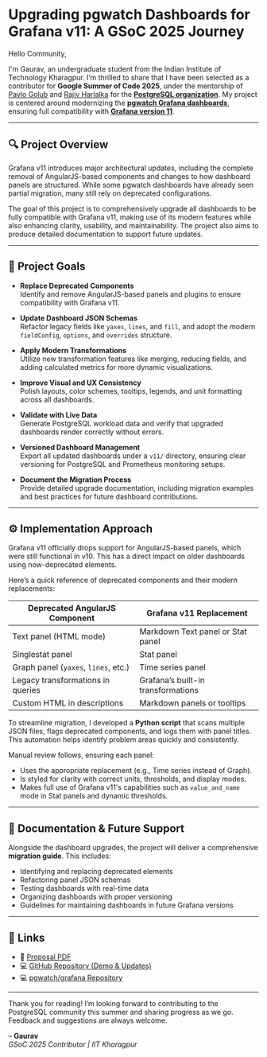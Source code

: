 # Upgrading pgwatch Dashboards for Grafana v11: A GSoC 2025 Journey

Hello Community,

I'm Gaurav, an undergraduate student from the Indian Institute of Technology Kharagpur. I’m thrilled to share that I have been selected as a contributor for **Google Summer of Code 2025**, under the mentorship of [Pavlo Golub](https://www.linkedin.com/in/pashagolub/) and [Rajiv Harlalka](https://www.linkedin.com/in/rajivharlalka/) for the [**PostgreSQL organization**](https://wiki.postgresql.org/wiki/GSoC_2025#Upgrade_pgwatch_Grafana_dashboards_to_v11). My project is centered around modernizing the [**pgwatch Grafana dashboards**](https://wiki.postgresql.org/wiki/GSoC_2025#Upgrade_pgwatch_Grafana_dashboards_to_v11), ensuring full compatibility with [**Grafana version 11**](https://github.com/cybertec-postgresql/pgwatch/tree/master/grafana).

---

## 🔍 Project Overview

Grafana v11 introduces major architectural updates, including the complete removal of AngularJS-based components and changes to how dashboard panels are structured. While some pgwatch dashboards have already seen partial migration, many still rely on deprecated configurations.

The goal of this project is to comprehensively upgrade all dashboards to be fully compatible with Grafana v11, making use of its modern features while also enhancing clarity, usability, and maintainability. The project also aims to produce detailed documentation to support future updates.

---

## 🎯 Project Goals

- **Replace Deprecated Components**  
  Identify and remove AngularJS-based panels and plugins to ensure compatibility with Grafana v11.

- **Update Dashboard JSON Schemas**  
  Refactor legacy fields like `yaxes`, `lines`, and `fill`, and adopt the modern `fieldConfig`, `options`, and `overrides` structure.

- **Apply Modern Transformations**  
  Utilize new transformation features like merging, reducing fields, and adding calculated metrics for more dynamic visualizations.

- **Improve Visual and UX Consistency**  
  Polish layouts, color schemes, tooltips, legends, and unit formatting across all dashboards.

- **Validate with Live Data**  
  Generate PostgreSQL workload data and verify that upgraded dashboards render correctly without errors.

- **Versioned Dashboard Management**  
  Export all updated dashboards under a `v11/` directory, ensuring clear versioning for PostgreSQL and Prometheus monitoring setups.

- **Document the Migration Process**  
  Provide detailed upgrade documentation, including migration examples and best practices for future dashboard contributions.

---

## ⚙️ Implementation Approach

Grafana v11 officially drops support for AngularJS-based panels, which were still functional in v10. This has a direct impact on older dashboards using now-deprecated elements.

Here’s a quick reference of deprecated components and their modern replacements:

| Deprecated AngularJS Component       | Grafana v11 Replacement                          |
|-------------------------------------|--------------------------------------------------|
| Text panel (HTML mode)              | Markdown Text panel or Stat panel                |
| Singlestat panel                    | Stat panel                                       |
| Graph panel (`yaxes`, `lines`, etc.)| Time series panel                                |
| Legacy transformations in queries   | Grafana’s built-in transformations               |
| Custom HTML in descriptions         | Markdown panels or tooltips                      |

To streamline migration, I developed a **Python script** that scans multiple JSON files, flags deprecated components, and logs them with panel titles. This automation helps identify problem areas quickly and consistently.

Manual review follows, ensuring each panel:

- Uses the appropriate replacement (e.g., Time series instead of Graph).
- Is styled for clarity with correct units, thresholds, and display modes.
- Makes full use of Grafana v11's capabilities such as `value_and_name` mode in Stat panels and dynamic thresholds.

---

## 📝 Documentation & Future Support

Alongside the dashboard upgrades, the project will deliver a comprehensive **migration guide**. This includes:

- Identifying and replacing deprecated elements
- Refactoring panel JSON schemas
- Testing dashboards with real-time data
- Organizing dashboards with proper versioning
- Guidelines for maintaining dashboards in future Grafana versions

---

## 🔗 Links

- 📄 [Proposal PDF](https://github.com/Gaurav05082002/PostgreSQL_GSOC/blob/main/Postgre%20SQL%20GSOC%20Proposal.pdf)  
- 💻 [GitHub Repository (Demo & Updates)](https://github.com/Gaurav05082002/PostgreSQL_GSOC)
- 💻 [pgwatch/grafana Repository](https://github.com/cybertec-postgresql/pgwatch/tree/master/grafana)

---

Thank you for reading! I’m looking forward to contributing to the PostgreSQL community this summer and sharing progress as we go. Feedback and suggestions are always welcome.

– **Gaurav**  
*GSoC 2025 Contributor | IIT Kharagpur*

